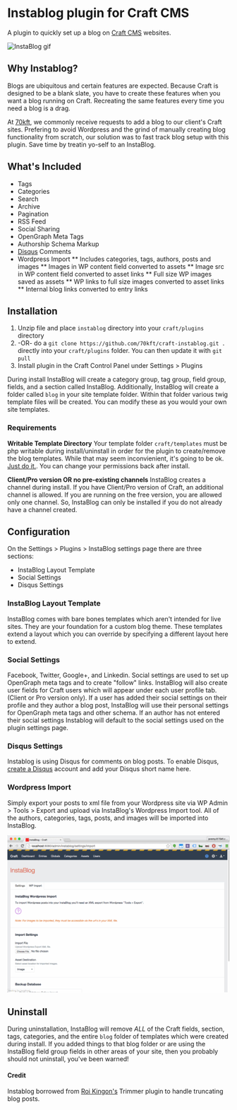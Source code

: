 # Instablog plugin for Craft CMS

A plugin to quickly set up a blog on [Craft CMS](http://buildwithcraft.com) websites. 

![InstaBlog gif](instablog/resources/docs/images/instablog-walkthrough.gif)

## Why Instablog?

Blogs are ubiquitous and certain features are expected. Because Craft is designed to be a blank slate, you have to create these features when you want a blog running on Craft. Recreating the same features every time you need a blog is a drag.

At [70kft](http://70kft.com), we commonly receive requests to add a blog to our client's Craft sites. Prefering to avoid Wordpress and the grind of manually creating blog functionality from scratch, our solution was to fast track blog setup with this plugin. Save time by treatin yo-self to an InstaBlog.

## What's Included

* Tags
* Categories
* Search
* Archive
* Pagination
* RSS Feed
* Social Sharing
* OpenGraph Meta Tags
* Authorship Schema Markup
* [Disqus](http://disqus.com) Comments
* Wordpress Import
** Includes categories, tags, authors, posts and images
** Images in WP content field converted to assets
** Image src in WP content field converted to asset links
** Full size WP images saved as assets
** WP links to full size images converted to asset links
** Internal blog links converted to entry links

## Installation

1. Unzip file and place `instablog` directory into your `craft/plugins` directory
2.  -OR- do a `git clone https://github.com/70kft/craft-instablog.git .` directly into your `craft/plugins` folder.  You can then update it with `git pull`
3. Install plugin in the Craft Control Panel under Settings > Plugins

During install InstaBlog will create a category group, tag group, field group, fields, and a section called InstaBlog. Additionally, InstaBlog will create a folder called `blog` in your site template folder. Within that folder various twig template files will be created. You can modify these as you would your own site templates.

### Requirements

**Writable Template Directory**
Your template folder `craft/templates` must be php writable during install/uninstall in order for the plugin to create/remove the blog templates. While that may seem inconvienient, it's going to be ok. [Just do it.](https://www.youtube.com/watch?v=DvVUBZy_MHE). You can change your permissions back after install.

**Client/Pro version OR no pre-existing channels**
InstaBlog creates a channel during install. If you have Client/Pro version of Craft, an additional channel is allowed. If you are running on the free version, you are allowed only one channel. So, InstaBlog can only be installed if you do not already have a channel created.

## Configuration

On the Settings > Plugins > InstaBlog settings page there are three sections:

* InstaBlog Layout Template
* Social Settings
* Disqus Settings

### InstaBlog Layout Template

InstaBlog comes with bare bones templates which aren't intended for live sites. They are your foundation for a custom blog theme. These templates extend a layout which you can override by specifying a different layout here to extend.

### Social Settings

Facebook, Twitter, Google+, and Linkedin. Social settings are used to set up OpenGraph meta tags and to create "follow" links. InstaBlog will also create user fields for Craft users which will appear under each user profile tab. (Client or Pro version only). If a user has added their social settings on their profile and they author a blog post, InstaBlog will use their personal settings for OpenGraph meta tags and other schema. If an author has not entered their social settings Instablog will default to the social settings used on the plugin settings page.

### Disqus Settings

Instablog is using Disqus for comments on blog posts. To enable Disqus, [create a Disqus](http://disqus.com)  account and add your Disqus short name here.

### Wordpress Import

Simply export your posts to xml file from your Wordpress site via WP Admin > Tools > Export and upload via InstaBlog's Wordpress Import tool. All of the authors, categories, tags, posts, and images will be imported into  InstaBlog.

![InstaBlog gif](instablog/resources/docs/images/instablog-import.gif)

## Uninstall

During uninstallation, InstaBlog will remove *ALL* of the Craft fields, section, tags, categories, and the entire `blog` folder of templates which were created during install. If you added things to that blog folder or are using the InstaBlog field group fields in other areas of your site, then you probably should not uninstall, you've been warned!



#### Credit

Instablog borrowed from [Roi Kingon's](https://github.com/rkingon/Craft-Plugin--Trimmer) Trimmer plugin to handle truncating blog posts.